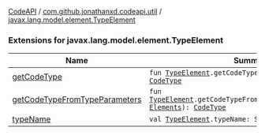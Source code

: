 [CodeAPI](../../index.md) / [com.github.jonathanxd.codeapi.util](../index.md) / [javax.lang.model.element.TypeElement](.)

### Extensions for javax.lang.model.element.TypeElement

| Name | Summary |
|---|---|
| [getCodeType](get-code-type.md) | `fun `[`TypeElement`](http://docs.oracle.com/javase/6/docs/api/javax/lang/model/element/TypeElement.html)`.getCodeType(elements: `[`Elements`](http://docs.oracle.com/javase/6/docs/api/javax/lang/model/util/Elements.html)`): `[`CodeType`](../../com.github.jonathanxd.codeapi.type/-code-type/index.md) |
| [getCodeTypeFromTypeParameters](get-code-type-from-type-parameters.md) | `fun `[`TypeElement`](http://docs.oracle.com/javase/6/docs/api/javax/lang/model/element/TypeElement.html)`.getCodeTypeFromTypeParameters(elements: `[`Elements`](http://docs.oracle.com/javase/6/docs/api/javax/lang/model/util/Elements.html)`): `[`CodeType`](../../com.github.jonathanxd.codeapi.type/-code-type/index.md) |
| [typeName](type-name.md) | `val `[`TypeElement`](http://docs.oracle.com/javase/6/docs/api/javax/lang/model/element/TypeElement.html)`.typeName: String` |
